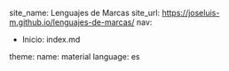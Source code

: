 site_name: Lenguajes de Marcas
site_url: https://joseluis-m.github.io/lenguajes-de-marcas/
nav:
  - Inicio: index.md

theme:
  name: material
  language: es
